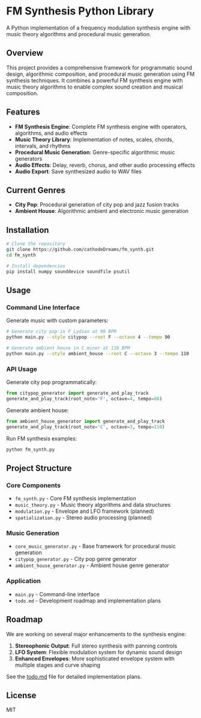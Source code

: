 # FM Synthesis Python Library

A Python implementation of a frequency modulation synthesis engine with music theory algorithms and procedural music generation.

## Overview

This project provides a comprehensive framework for programmatic sound design, algorithmic composition, and procedural music generation using FM synthesis techniques. It combines a powerful FM synthesis engine with music theory algorithms to enable complex sound creation and musical composition.

## Features

- **FM Synthesis Engine**: Complete FM synthesis engine with operators, algorithms, and audio effects
- **Music Theory Library**: Implementation of notes, scales, chords, intervals, and rhythms
- **Procedural Music Generation**: Genre-specific algorithmic music generators
- **Audio Effects**: Delay, reverb, chorus, and other audio processing effects
- **Audio Export**: Save synthesized audio to WAV files

## Current Genres

- **City Pop**: Procedural generation of city pop and jazz fusion tracks
- **Ambient House**: Algorithmic ambient and electronic music generation

## Installation

```bash
# Clone the repository
git clone https://github.com/cathodeDreams/fm_synth.git
cd fm_synth

# Install dependencies
pip install numpy sounddevice soundfile psutil
```

## Usage

### Command Line Interface

Generate music with custom parameters:

```bash
# Generate city pop in F Lydian at 90 BPM
python main.py --style citypop --root F --octave 4 --tempo 90

# Generate ambient house in C minor at 110 BPM
python main.py --style ambient_house --root C --octave 3 --tempo 110
```

### API Usage

Generate city pop programmatically:

```python
from citypop_generator import generate_and_play_track
generate_and_play_track(root_note='F', octave=4, tempo=88)
```

Generate ambient house:

```python
from ambient_house_generator import generate_and_play_track
generate_and_play_track(root_note='C', octave=3, tempo=110)
```

Run FM synthesis examples:

```bash
python fm_synth.py
```

## Project Structure

### Core Components
- `fm_synth.py` - Core FM synthesis implementation
- `music_theory.py` - Music theory algorithms and data structures
- `modulation.py` - Envelope and LFO framework (planned)
- `spatialization.py` - Stereo audio processing (planned)

### Music Generation
- `core_music_generator.py` - Base framework for procedural music generation
- `citypop_generator.py` - City pop genre generator
- `ambient_house_generator.py` - Ambient house genre generator

### Application
- `main.py` - Command-line interface
- `todo.md` - Development roadmap and implementation plans

## Roadmap

We are working on several major enhancements to the synthesis engine:

1. **Stereophonic Output**: Full stereo synthesis with panning controls
2. **LFO System**: Flexible modulation system for dynamic sound design
3. **Enhanced Envelopes**: More sophisticated envelope system with multiple stages and curve shaping

See the [todo.md](todo.md) file for detailed implementation plans.

## License

MIT